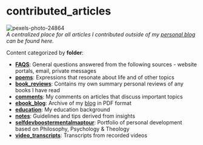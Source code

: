 # contributed_articles

![pexels-photo-24864](https://cloud.githubusercontent.com/assets/12673581/24013759/7718a8f8-0abd-11e7-8560-2cae0e4b8a99.jpg)
<br>_A centralized place for all articles I contributed outside of my [personal blog](https://softwaredeveloperlife.blogspot.com/) can be found here._

Content categorized by **folder**:
- **[FAQS](https://github.com/softdevlife/contributed_articles/tree/master/FAQS)**: General questions answered from the following sources - website portals, email, private messages
- **[poems](https://github.com/softdevlife/contributed_articles/tree/master/Poems)**: Expressions that resonate about life and of other topics
- **[book_reviews](https://github.com/softdevlife/contributed_articles/tree/master/book_reviews)**: Contains my own summary personal reviews of any books I have read
- **[comments](https://github.com/softdevlife/contributed_articles/tree/master/comments)**: My comments on articles that discuss important topics
- **[ebook_blog](https://github.com/softdevlife/contributed_articles/tree/master/ebook_blog)**: Archive of my [blog](https://softwaredeveloperlife.blogspot.com/) in PDF format
- **[education](https://github.com/softdevlife/contributed_articles/tree/master/education)**: My education background
- **[notes](https://github.com/softdevlife/contributed_articles/tree/master/notes)**: Guidelines and tips derived from insights 
- **[selfdevboostermentalmaptour](https://github.com/softdevlife/contributed_articles/tree/master/selfdevboostermentalmaptour)**: Portfolio of personal development based on Philosophy, Psychology & Theology
- **[video_transcripts](https://github.com/softdevlife/contributed_articles/tree/master/video_transcripts)**: Transcripts from recorded videos

